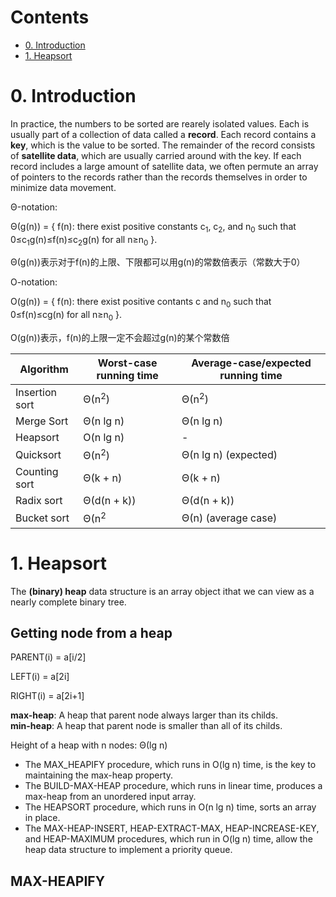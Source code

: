 # Contents

* [0. Introduction](#intro)
* [1. Heapsort](#heapsort)

# 0. Introduction <i id="intro"></i>

In practice, the numbers to be sorted are rearely isolated values. Each is usually part of a collection of data called a **record**. Each record contains a **key**, which is the value to be sorted. The remainder of the record consists of **satellite data**, which are usually carried around with the key. If each record includes a large amount of satellite data, we often permute an array of pointers to the records rather than the records themselves in order to minimize data movement.

Θ-notation:

Θ(g(n)) = { f(n): there exist positive constants c<sub>1</sub>, c<sub>2</sub>, and n<sub>0</sub> such that 0≤c<sub>1</sub>g(n)≤f(n)≤c<sub>2</sub>g(n) for all n≥n<sub>0</sub> }.

Θ(g(n))表示对于f(n)的上限、下限都可以用g(n)的常数倍表示（常数大于0）

O-notation:

O(g(n)) = { f(n): there exist positive contants c and n<sub>0</sub> such that 0≤f(n)≤cg(n) for all n≥n<sub>0</sub> }.

O(g(n))表示，f(n)的上限一定不会超过g(n)的某个常数倍



Algorithm      | Worst-case running time | Average-case/expected running time
---------------|-------------------------|-----------------------------------
Insertion sort |    Θ(n<sup>2</sup>)     |  Θ(n<sup>2</sup>)
Merge Sort     |    Θ(n lg n)            |  Θ(n lg n)
Heapsort       |    O(n lg n)            |  -
Quicksort      |    Θ(n<sup>2</sup>)     |  Θ(n lg n) (expected)
Counting sort  |    Θ(k + n)             |  Θ(k + n)
Radix sort     |    Θ(d(n + k))          |  Θ(d(n + k))
Bucket sort    |    Θ(n<sup>2</sup>      |  Θ(n)   (average case)


# 1. Heapsort <i id="heapsort"></i>

The **(binary) heap** data structure is an array object ithat we can view as a nearly complete binary tree.

## Getting node from a heap

PARENT(i) = a[i/2]

LEFT(i) = a[2i]

RIGHT(i) = a[2i+1]

**max-heap**: A heap that parent node always larger than its childs.   
**min-heap**: A heap that parent node is smaller than all of its childs.

Height of a heap with n nodes: Θ(lg n)

* The MAX_HEAPIFY procedure, which runs in O(lg n) time, is the key to maintaining the max-heap property.
* The BUILD-MAX-HEAP procedure, which runs in linear time, produces a max-heap from an unordered input array.
* The HEAPSORT procedure, which runs in O(n lg n) time, sorts an array in place.
* The MAX-HEAP-INSERT, HEAP-EXTRACT-MAX, HEAP-INCREASE-KEY, and HEAP-MAXIMUM procedures, which run in O(lg n) time, allow the heap data structure to implement a priority queue.

## MAX-HEAPIFY


